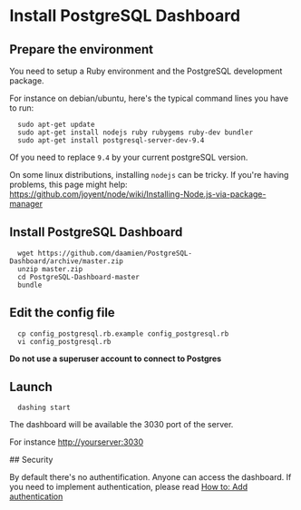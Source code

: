 
# Install PostgreSQL Dashboard


## Prepare the environment

You need to setup a Ruby environment and the PostgreSQL development package.

For instance on debian/ubuntu, here's the typical command lines you have to run:

```
  sudo apt-get update 	
  sudo apt-get install nodejs ruby rubygems ruby-dev bundler
  sudo apt-get install postgresql-server-dev-9.4
```

Of you need to replace `9.4` by your current postgreSQL version.

On some linux distributions, installing ``nodejs`` can be tricky. If you're having problems, this page might help: https://github.com/joyent/node/wiki/Installing-Node.js-via-package-manager 

## Install PostgreSQL Dashboard

```
  wget https://github.com/daamien/PostgreSQL-Dashboard/archive/master.zip
  unzip master.zip
  cd PostgreSQL-Dashboard-master
  bundle
```

## Edit the config file

```
  cp config_postgresql.rb.example config_postgresql.rb
  vi config_postgresql.rb
```

**Do not use a superuser account to connect to Postgres**

## Launch

```
  dashing start	
```

The dashboard will be available the 3030 port of the server.

For instance [http://yourserver:3030]()

## Security

By default there's no authentification. Anyone can access the dashboard. If you need to implement authentication, please read [How to: Add authentication](https://github.com/Shopify/dashing/wiki/How-to:-Add-authentication)

